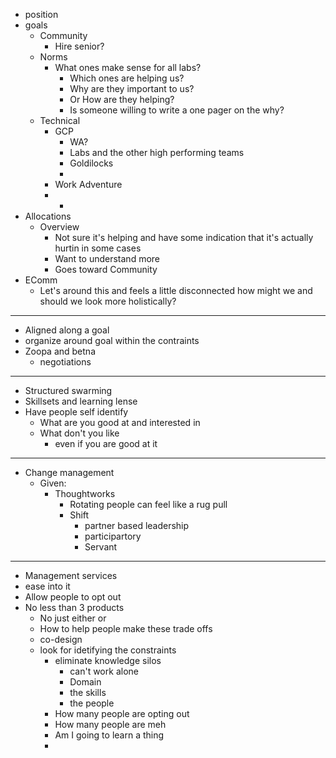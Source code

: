 - position
- goals
	- Community
		- Hire senior?
	- Norms
		- What ones make sense for all labs?
			- Which ones are helping us?
			- Why are they important to us?
			- Or How are they helping?
			- Is someone willing to write a one pager on the why?
	- Technical
		- GCP
			- WA?
			- Labs and the other high performing teams
			- Goldilocks
			-
		- Work Adventure
		-
			-
- Allocations
	- Overview
		- Not sure it's helping and have some indication that it's actually hurtin in some cases
		- Want to understand more
		- Goes toward Community
- EComm
	- Let's around this and feels a little disconnected how might we and should we look more holistically?
- ---
- Aligned along a goal
- organize around goal within the contraints
- Zoopa and betna
	- negotiations
- ---
- Structured swarming
- Skillsets and learning lense
- Have people self identify
	- What are you good at and interested in
	- What don't you like
		- even if you are good at it
- ---
- Change management
	- Given:
		- Thoughtworks
			- Rotating people can feel like a rug pull
			- Shift
				- partner based leadership
				- participartory
				- Servant
- ---
- Management services
- ease into it
- Allow people to opt out
- No less than 3 products
	- No just either or
	- How to help people make these trade offs
	- co-design
	- look for idetifying the constraints
		- eliminate knowledge silos
			- can't work alone
			- Domain
			- the skills
			- the people
		- How many people are opting out
		- How many people are meh
		- Am I going to learn a thing
		-